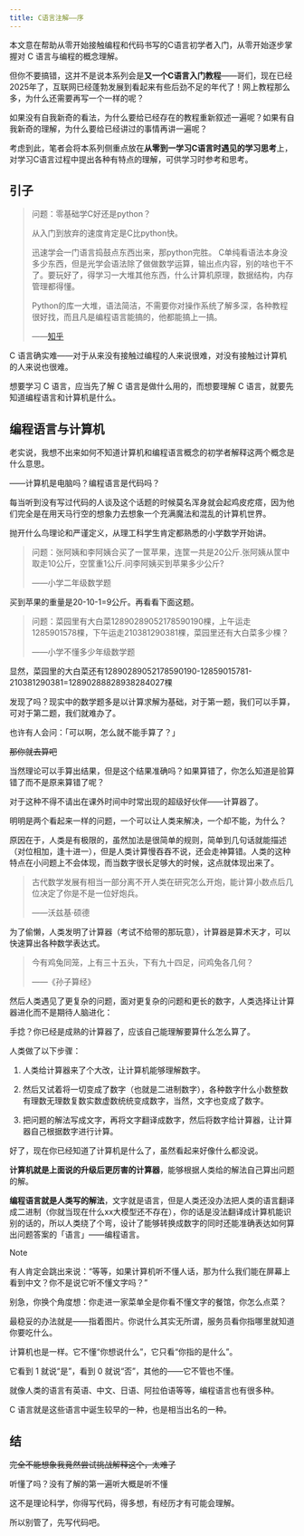 ```yaml
---
title: C语言注解——序
---
```


本文意在帮助从零开始接触编程和代码书写的C语言初学者入门，从零开始逐步掌握对 C 语言与编程的概念理解。

但你不要搞错，这并不是说本系列会是**又一个C语言入门教程**——哥们，现在已经2025年了，互联网已经蓬勃发展到看起来有些后劲不足的年代了！网上教程那么多，为什么还需要再写一个一样的呢？

如果没有自我新奇的看法，为什么要给已经存在的教程重新叙述一遍呢？如果有自我新奇的理解，为什么要给已经讲过的事情再讲一遍呢？

考虑到此，笔者会将本系列侧重点放在**从零到一学习C语言时遇见的学习思考**上，对学习C语言过程中提出各种有特点的理解，可供学习时参考和思考。

## 引子

> 问题：零基础学C好还是python？
>
> 从入门到放弃的速度肯定是C比python快。
> 
> 迅速学会一门语言捣鼓点东西出来，那python完胜。
> C单纯看语法本身没多少东西，但是光学会语法除了做做数学运算，输出点内容，别的啥也干不了。要玩好了，得学习一大堆其他东西，什么计算机原理，数据结构，内存管理都得懂。
> 
> Python的库一大堆，语法简洁，不需要你对操作系统了解多深，各种教程很好找，而且凡是编程语言能搞的，他都能搞上一搞。
>
> ——[知乎](https://www.zhihu.com/question/292617457/answer/481662740)

C 语言确实难——对于从来没有接触过编程的人来说很难，对没有接触过计算机的人来说也很难。

想要学习 C 语言，应当先了解 C 语言是做什么用的，而想要理解 C 语言，就要先知道编程语言和计算机是什么。

## 编程语言与计算机
老实说，我想不出来如何不知道计算机和编程语言概念的初学者解释这两个概念是什么意思。

——计算机是电脑吗？编程语言是代码吗？

每当听到没有写过代码的人谈及这个话题的时候莫名浑身就会起鸡皮疙瘩，因为他们完全是在用天马行空的想象力去想象一个充满魔法和混乱的计算机世界。

抛开什么鸟理论和严谨定义，从理工科学生肯定都熟悉的小学数学开始讲。

> 问题：张阿姨和李阿姨合买了一筐苹果，连筐一共是20公斤.张阿姨从筐中取走10公斤，空筐重1公斤.问李阿姨买到苹果多少公斤?
>
> ——小学二年级数学题

买到苹果的重量是20-10-1=9公斤。再看看下面这题。

> 问题：菜园里有大白菜12890289052178590190棵，上午运走1285901578棵，下午运走210381290381棵，菜园里还有大白菜多少棵？
>
> ——小学不懂多少年级数学题

显然，菜园里的大白菜还有12890289052178590190-12859015781-210381290381=12890288828938284027棵

发现了吗？现实中的数学题多是以计算求解为基础，对于第一题，我们可以手算，可对于第二题，我们就难办了。

也许有人会问：「可以啊，怎么就不能手算了？」

~~那你就去算吧~~

当然理论可以手算出结果，但是这个结果准确吗？如果算错了，你怎么知道是验算错了而不是原来算错了呢？

对于这种不得不请出在课外时间中时常出现的超级好伙伴——计算器了。

明明是两个看起来一样的问题，一个可以让人类来解决，一个却不能，为什么？

原因在于，人类是有极限的，虽然加法是很简单的规则，简单到几句话就能描述（对位相加，逢十进一），但是人类计算慢吞吞不说，还会走神算错。人类的这种特点在小问题上不会体现，而当数字很长足够大的时候，这点就体现出来了。

> 古代数学发展有相当一部分离不开人类在研究怎么开炮，能计算小数点后几位决定了你是不是一位好炮兵。
>
> ——沃兹基·硕德

为了偷懒，人类发明了计算器（考试不给带的那玩意），计算器是算术天才，可以快速算出各种数学表达式。

> 今有鸡兔同笼，上有三十五头，下有九十四足，问鸡兔各几何？
>
> ——《孙子算经》

然后人类遇见了更复杂的问题，面对更复杂的问题和更长的数字，人类选择让计算器进化而不是期待人脑进化：

手捻？你已经是成熟的计算器了，应该自己能理解要算什么怎么算了。

人类做了以下步骤：

1. 人类给计算器来了个大改，让计算机能够理解数字。

2. 然后又试着将一切变成了数字（也就是二进制数字），各种数字什么小数整数有理数无理数复数实数虚数统统变成数字，当然，文字也变成了数字。

3. 把问题的解法写成文字，再将文字翻译成数字，然后将数字给计算器，让计算器自己根据数字进行计算。

好了，现在你已经知道了计算机是什么了，虽然看起来好像什么都没说。

**计算机就是上面说的升级后更厉害的计算器**，能够根据人类给的解法自己算出问题的解。

**编程语言就是人类写的解法**，文字就是语言，但是人类还没办法把人类的语言翻译成二进制（你就当现在什么xx大模型还不存在），你的话是没法翻译成计算机能识别的话的，所以人类绕了个弯，设计了能够转换成数字的同时还能准确表达如何算出问题答案的「语言」——编程语言。

> [!note]
> 有人肯定会跳出来说：“等等，如果计算机听不懂人话，那为什么我们能在屏幕上看到中文？你不是说它听不懂文字吗？”
> 
> 别急，你换个角度想：你走进一家菜单全是你看不懂文字的餐馆，你怎么点菜？
> 
> 最稳妥的办法就是——指着图片。你说什么其实无所谓，服务员看你指哪里就知道你要吃什么。
> 
> 计算机也是一样。它不懂“你想说什么”，它只看“你指的是什么”。
> 
> 它看到 1 就说“是”，看到 0 就说“否”，其他的——它不管也不懂。

就像人类的语言有英语、中文、日语、阿拉伯语等等，编程语言也有很多种。

C 语言就是这些语言中诞生较早的一种，也是相当出名的一种。

## 结

~~完全不能想象我竟然尝试挑战解释这个，太难了~~

听懂了吗？没有了解的第一遍听大概是听不懂

这不是理论科学，你得写代码，得多想，有经历才有可能会理解。

所以别管了，先写代码吧。

